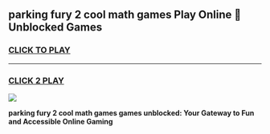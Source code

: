 
## parking fury 2 cool math games Play Online 👋 Unblocked Games
<h3>
<a href="https://news.freeplayer.one?title=parking_fury_2_cool_math_games&ref=17CMG">CLICK TO PLAY</a></h3>
<hr>

<h3>
<a href="https://news.freeplayer.one?title=parking_fury_2_cool_math_games&ref=17CMG">CLICK 2 PLAY</a>
  
</h3>

<a href="https://news.freeplayer.one?title=parking_fury_2_cool_math_games&ref=17CMG/"><img src="https://clearcache.store/games.png"></a>


**parking fury 2 cool math games games unblocked: Your Gateway to Fun and Accessible Online Gaming**
